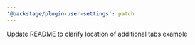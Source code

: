 ```yaml
---
'@backstage/plugin-user-settings': patch
---
```


Update README to clarify location of additional tabs example
